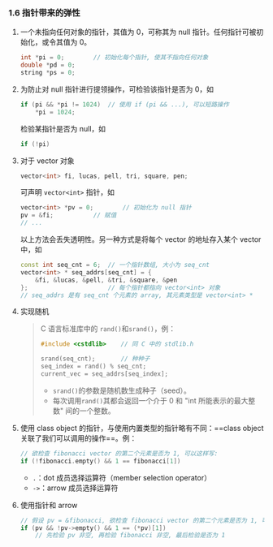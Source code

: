 ### 1.6 指针带来的弹性

1. 一个未指向任何对象的指针，其值为 0，可称其为 null 指针。任何指针可被初始化，或令其值为 0。

    ```cpp
    int *pi = 0;		// 初始化每个指针, 使其不指向任何对象
    double *pd = 0;
    string *ps = 0;
    ```

2. 为防止对 null 指针进行提领操作，可检验该指针是否为 0，如

    ```cpp
    if (pi && *pi != 1024)	// 使用 if (pi && ...), 可以短路操作
        *pi = 1024;
    ```

     检验某指针是否为 null，如

    ```cpp
    if (!pi)
    ```

3. 对于 vector 对象

    ```cpp
    vector<int> fi, lucas, pell, tri, square, pen;
    ```

    可声明 `vector<int>` 指针，如

    ```cpp
    vector<int> *pv = 0;		// 初始化为 null 指针
    pv = &fi;			// 赋值
    // ...
    ```

    以上方法会丢失透明性。另一种方式是将每个 vector 的地址存入某个 vector 中，如

    ```cpp
    const int seq_cnt = 6;	// 一个指针数组, 大小为 seq_cnt
    vector<int> * seq_addrs[seq_cnt] = {
        &fi, &lucas, &pell, &tri, &square, &pen
    };						// 每个指针都指向 vector<int> 对象
    // seq_addrs 是有 seq_cnt 个元素的 array, 其元素类型是 vector<int> *
	```
	
4. 实现随机
    > C 语言标准库中的 `rand()`和`srand()`，例：
    > 
    > ```cpp
    > #include <cstdlib>	// 同 C 中的 stdlib.h
    > 
    > srand(seq_cnt);		// 种种子
    > seq_index = rand() % seq_cnt;
    > current_vec = seq_addrs[seq_index];
    > ```
    > 
    > - `srand()`的参数是随机数生成种子（seed）。
    > - 每次调用`rand()`其都会返回一个介于 0 和 "int 所能表示的最大整数" 间的一个整数。

5. 使用 class object 的指针，与使用内置类型的指针略有不同：==class object 关联了我们可以调用的操作==。例：

    ```cpp
    // 欲检查 fibonacci vector 的第二个元素是否为 1, 可以这样写:
    if (!fibonacci.empty() && 1 == fibonacci[1])
	```

    - `.`：dot 成员选择运算符（member selection operator）
    - `->`：arrow 成员选择运算符

6. 使用指针和 arrow

    ```cpp
    // 假设 pv = &fibonacci, 欲检查 fibonacci vector 的第二个元素是否为 1, 可以这样写:
    if (pv && !pv->empty() && 1 == (*pv)[1])	
    	// 先检验 pv 非空, 再检验 fibonacci 非空, 最后检验是否为 1
	```

